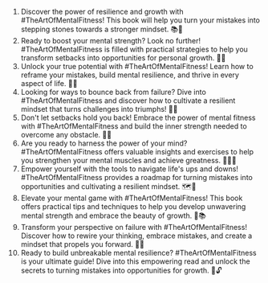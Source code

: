 1. Discover the power of resilience and growth with #TheArtOfMentalFitness! This book will help you turn your mistakes into stepping stones towards a stronger mindset. 📚💪
2. Ready to boost your mental strength? Look no further! #TheArtOfMentalFitness is filled with practical strategies to help you transform setbacks into opportunities for personal growth. 🌟🧠
3. Unlock your true potential with #TheArtOfMentalFitness! Learn how to reframe your mistakes, build mental resilience, and thrive in every aspect of life. 📘✨
4. Looking for ways to bounce back from failure? Dive into #TheArtOfMentalFitness and discover how to cultivate a resilient mindset that turns challenges into triumphs! 🚀🧡
5. Don't let setbacks hold you back! Embrace the power of mental fitness with #TheArtOfMentalFitness and build the inner strength needed to overcome any obstacle. 🌈📖
6. Are you ready to harness the power of your mind? #TheArtOfMentalFitness offers valuable insights and exercises to help you strengthen your mental muscles and achieve greatness. 🏋️‍♀️💡
7. Empower yourself with the tools to navigate life's ups and downs! #TheArtOfMentalFitness provides a roadmap for turning mistakes into opportunities and cultivating a resilient mindset. 🗺️🌟
8. Elevate your mental game with #TheArtOfMentalFitness! This book offers practical tips and techniques to help you develop unwavering mental strength and embrace the beauty of growth. 🌻📚
9. Transform your perspective on failure with #TheArtOfMentalFitness! Discover how to rewire your thinking, embrace mistakes, and create a mindset that propels you forward. 🚀🎯
10. Ready to build unbreakable mental resilience? #TheArtOfMentalFitness is your ultimate guide! Dive into this empowering read and unlock the secrets to turning mistakes into opportunities for growth. 💪🔓
